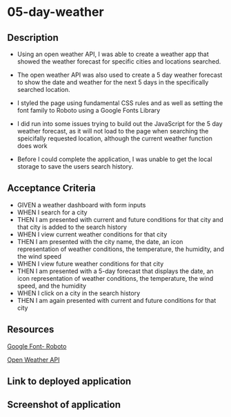 # 05-day-weather

## Description

- Using an open weather API, I was able to create a weather app that showed the weather forecast for specific cities and locations searched.

- The open weather API was also used to create a 5 day weather forecast to show the date and weather for the next 5 days in the specifically searched location.

- I styled the page using fundamental CSS rules and as well as setting the font family to Roboto using a Google Fonts Library 

- I did run into some issues trying to build out the JavaScript for the 5 day weather forecast, as it will not load to the page when searching the speicifally requested location, although the current weather function does work

- Before I could complete the application, I was unable to get the local storage to save the users search history.


## Acceptance Criteria

- GIVEN a weather dashboard with form inputs
- WHEN I search for a city
- THEN I am presented with current and future conditions for that city and that city is added to the search history
- WHEN I view current weather conditions for that city
- THEN I am presented with the city name, the date, an icon representation of weather conditions, the temperature, the humidity, and the wind speed
- WHEN I view future weather conditions for that city
- THEN I am presented with a 5-day forecast that displays the date, an icon representation of weather conditions, the temperature, the wind speed, and the humidity
- WHEN I click on a city in the search history
- THEN I am again presented with current and future conditions for that city

## Resources

[Google Font- Roboto](https://fonts.google.com/specimen/Roboto)

[Open Weather API](https://openweathermap.org/api)

## Link to deployed application 

## Screenshot of application